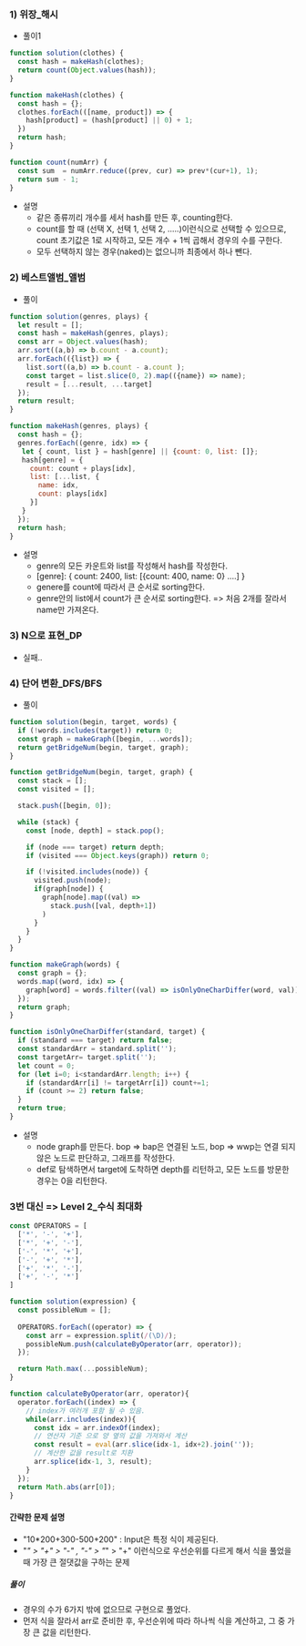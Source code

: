  ### 1) 위장_해시
- 풀이1
```javascript
function solution(clothes) {
  const hash = makeHash(clothes);
  return count(Object.values(hash));
}

function makeHash(clothes) {
  const hash = {};
  clothes.forEach(([name, product]) => {
    hash[product] = (hash[product] || 0) + 1;
  })
  return hash;
}

function count(numArr) {
  const sum  = numArr.reduce((prev, cur) => prev*(cur+1), 1);
  return sum - 1;
}
  ```

- 설명
  * 같은 종류끼리 개수를 세서 hash를 만든 후, counting한다.
  * count를 할 때 (선택 X, 선택 1, 선택 2, .....)이런식으로 선택할 수 있으므로, count 초기값은 1로 시작하고, 모든 개수 + 1씩 곱해서 경우의 수를 구한다.
  * 모두 선택하지 않는 경우(naked)는 없으니까 최종에서 하나 뺀다.

### 2)  베스트앨범_앨범
- 풀이
```javascript
function solution(genres, plays) {
  let result = [];
  const hash = makeHash(genres, plays);
  const arr = Object.values(hash);
  arr.sort((a,b) => b.count - a.count);
  arr.forEach(({list}) => {
    list.sort((a,b) => b.count - a.count );
    const target = list.slice(0, 2).map(({name}) => name);
    result = [...result, ...target]
  });
  return result;
}

function makeHash(genres, plays) {
  const hash = {};
  genres.forEach((genre, idx) => {
   let { count, list } = hash[genre] || {count: 0, list: []};
   hash[genre] = {
     count: count + plays[idx],
     list: [...list, {
       name: idx,
       count: plays[idx]
     }]
   }
  });
  return hash;
}
```
- 설명
  * genre의 모든 카운트와 list를 작성해서 hash를 작성한다.
  * [genre]: { count: 2400, list: [{count: 400, name: 0} ....] }
  * genere를 count에 따라서 큰 순서로 sorting한다.
  * genre안의 list에서 count가 큰 순서로 sorting한다. => 처음 2개를 잘라서 name만 가져온다.
  
### 3)  N으로 표현_DP
- 실패..

### 4)  단어 변환_DFS/BFS
- 풀이
```javascript
function solution(begin, target, words) {
  if (!words.includes(target)) return 0;
  const graph = makeGraph([begin, ...words]);
  return getBridgeNum(begin, target, graph);
}

function getBridgeNum(begin, target, graph) {
  const stack = [];
  const visited = [];

  stack.push([begin, 0]);

  while (stack) {
    const [node, depth] = stack.pop();

    if (node === target) return depth;
    if (visited === Object.keys(graph)) return 0;

    if (!visited.includes(node)) {
      visited.push(node);
      if(graph[node]) {
        graph[node].map((val) => 
          stack.push([val, depth+1])
        )
      }
    }
  }
}

function makeGraph(words) {
  const graph = {};
  words.map((word, idx) => {
    graph[word] = words.filter((val) => isOnlyOneCharDiffer(word, val))
  });
  return graph;
}

function isOnlyOneCharDiffer(standard, target) {
  if (standard === target) return false;
  const standardArr = standard.split('');
  const targetArr= target.split('');
  let count = 0;
  for (let i=0; i<standardArr.length; i++) {
    if (standardArr[i] != targetArr[i]) count+=1;
    if (count >= 2) return false;
  }
  return true;
}
```
- 설명
  * node graph를 만든다. bop => bap은 연결된 노드, bop => wwp는 연결 되지 않은 노드로 판단하고, 그래프를 작성한다.
  * def로 탐색하면서 target에 도착하면 depth를 리턴하고, 모든 노드를 방문한 경우는 0을 리턴한다.



### 3번 대신 => Level 2_수식 최대화
```javascript
const OPERATORS = [
  ['*', '-', '+'],
  ['*', '+', '-'],
  ['-', '*', '+'],
  ['-', '+', '*'],
  ['+', '*', '-'],
  ['+', '-', '*']
]

function solution(expression) {
  const possibleNum = [];
  
  OPERATORS.forEach((operator) => {
    const arr = expression.split(/(\D)/);
    possibleNum.push(calculateByOperator(arr, operator));
  });

  return Math.max(...possibleNum);
}

function calculateByOperator(arr, operator){
  operator.forEach((index) => {
    // index가 여러개 포함 될 수 있음.
    while(arr.includes(index)){
      const idx = arr.indexOf(index);
      // 연산자 기준 으로 양 옆의 값을 가져와서 계산
      const result = eval(arr.slice(idx-1, idx+2).join(''));
      // 계산한 값을 result로 치환
      arr.splice(idx-1, 3, result);
    }
  });
  return Math.abs(arr[0]);
}
```

#### 간략한 문제 설명
- "10*200+300-500+200" : Input은 특정 식이 제공된다.
- "*" > "+" > "-" , "-" > "*" > "+" 이런식으로 우선순위를 다르게 해서 식을 풀었을 때 가장 큰 절댓값을 구하는 문제

##### 풀이
- 경우의 수가 6가지 밖에 없으므로 구현으로 풀었다.
- 먼저 식을 잘라서 arr로 준비한 후, 우선순위에 따라 하나씩 식을 계산하고, 그 중 가장 큰 값을 리턴한다. 

